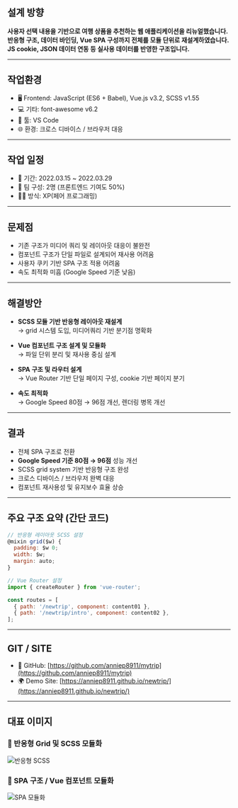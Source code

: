 ## 설계 방향

**사용자 선택 내용을 기반으로 여행 상품을 추천하는 웹 애플리케이션을 리뉴얼했습니다.  
반응형 구조, 데이터 바인딩, Vue SPA 구성까지 전체를 모듈 단위로 재설계하였습니다.  
JS cookie, JSON 데이터 연동 등 실사용 데이터를 반영한 구조입니다.**

---

## 작업환경

- 🖥 Frontend: JavaScript (ES6 + Babel), Vue.js v3.2, SCSS v1.55
- 💻 기타: font-awesome v6.2
- 🧰 툴: VS Code
- 🌐 환경: 크로스 디바이스 / 브라우저 대응

---

## 작업 일정

- 📅 기간: 2022.03.15 ~ 2022.03.29
- 👥 팀 구성: 2명 (프론트엔드 기여도 50%)
- 🧑‍💻 방식: XP(페어 프로그래밍)

---

## 문제점

- 기존 구조가 미디어 쿼리 및 레이아웃 대응이 불완전  
- 컴포넌트 구조가 단일 파일로 설계되어 재사용 어려움  
- 사용자 쿠키 기반 SPA 구조 적용 어려움  
- 속도 최적화 미흡 (Google Speed 기준 낮음)

---

## 해결방안

- **SCSS 모듈 기반 반응형 레이아웃 재설계**  
  → grid 시스템 도입, 미디어쿼리 기반 분기점 명확화

- **Vue 컴포넌트 구조 설계 및 모듈화**  
  → 파일 단위 분리 및 재사용 중심 설계

- **SPA 구조 및 라우터 설계**  
  → Vue Router 기반 단일 페이지 구성, cookie 기반 페이지 분기

- **속도 최적화**  
  → Google Speed 80점 → 96점 개선, 렌더링 병목 개선

---

## 결과

- 전체 SPA 구조로 전환  
- **Google Speed 기준 80점 → 96점** 성능 개선  
- SCSS grid system 기반 반응형 구조 완성  
- 크로스 디바이스 / 브라우저 완벽 대응  
- 컴포넌트 재사용성 및 유지보수 효율 상승  

---

## 주요 구조 요약 (간단 코드)

```js
// 반응형 레이아웃 SCSS 설정
@mixin grid($w) {
  padding: $w 0;
  width: $w;
  margin: auto;
}

// Vue Router 설정
import { createRouter } from 'vue-router';

const routes = [
  { path: '/newtrip', component: content01 },
  { path: '/newtrip/intro', component: content02 },
];
```

---

## GIT / SITE

- 🔗 GitHub: [https://github.com/anniep8911/mytrip](https://github.com/anniep8911/mytrip)  
- 🌍 Demo Site: [https://anniep8911.github.io/newtrip/](https://anniep8911.github.io/newtrip/)

---

## 대표 이미지

### 🧩 반응형 Grid 및 SCSS 모듈화
![반응형 SCSS](/assets/image/tripVue01.png)

### 🧱 SPA 구조 / Vue 컴포넌트 모듈화
![SPA 모듈화](/assets/image/tripVue02.png)
